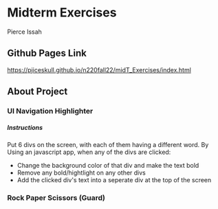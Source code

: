 # Midterm Exercises

Pierce Issah

## Github Pages Link

https://pjiceskull.github.io/n220fall22/midT_Exercises/index.html

## About Project

### UI Navigation Highlighter

##### Instructions

Put 6 divs on the screen, with each of them having a different word.
By Using an javascript app, when any of the divs are clicked:

- Change the background color of that div and make the text bold
- Remove any bold/hightlight on any other divs
- Add the clicked div's text into a seperate div at the top of the screen

### Rock Paper Scissors (Guard)
